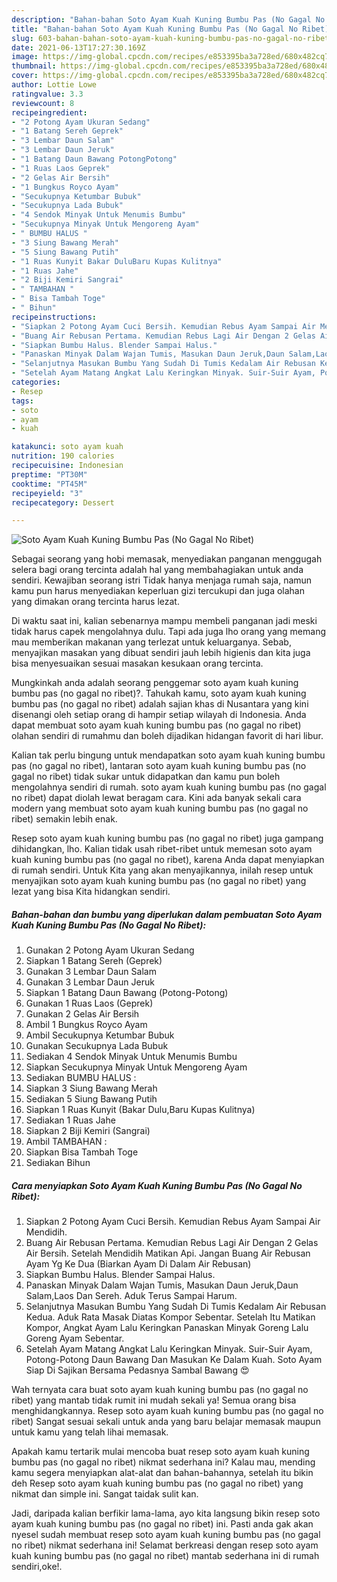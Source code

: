 ```yaml
---
description: "Bahan-bahan Soto Ayam Kuah Kuning Bumbu Pas (No Gagal No Ribet) Sederhana Untuk Jualan"
title: "Bahan-bahan Soto Ayam Kuah Kuning Bumbu Pas (No Gagal No Ribet) Sederhana Untuk Jualan"
slug: 603-bahan-bahan-soto-ayam-kuah-kuning-bumbu-pas-no-gagal-no-ribet-sederhana-untuk-jualan
date: 2021-06-13T17:27:30.169Z
image: https://img-global.cpcdn.com/recipes/e853395ba3a728ed/680x482cq70/soto-ayam-kuah-kuning-bumbu-pas-no-gagal-no-ribet-foto-resep-utama.jpg
thumbnail: https://img-global.cpcdn.com/recipes/e853395ba3a728ed/680x482cq70/soto-ayam-kuah-kuning-bumbu-pas-no-gagal-no-ribet-foto-resep-utama.jpg
cover: https://img-global.cpcdn.com/recipes/e853395ba3a728ed/680x482cq70/soto-ayam-kuah-kuning-bumbu-pas-no-gagal-no-ribet-foto-resep-utama.jpg
author: Lottie Lowe
ratingvalue: 3.3
reviewcount: 8
recipeingredient:
- "2 Potong Ayam Ukuran Sedang"
- "1 Batang Sereh Geprek"
- "3 Lembar Daun Salam"
- "3 Lembar Daun Jeruk"
- "1 Batang Daun Bawang PotongPotong"
- "1 Ruas Laos Geprek"
- "2 Gelas Air Bersih"
- "1 Bungkus Royco Ayam"
- "Secukupnya Ketumbar Bubuk"
- "Secukupnya Lada Bubuk"
- "4 Sendok Minyak Untuk Menumis Bumbu"
- "Secukupnya Minyak Untuk Mengoreng Ayam"
- " BUMBU HALUS "
- "3 Siung Bawang Merah"
- "5 Siung Bawang Putih"
- "1 Ruas Kunyit Bakar DuluBaru Kupas Kulitnya"
- "1 Ruas Jahe"
- "2 Biji Kemiri Sangrai"
- " TAMBAHAN "
- " Bisa Tambah Toge"
- " Bihun"
recipeinstructions:
- "Siapkan 2 Potong Ayam Cuci Bersih. Kemudian Rebus Ayam Sampai Air Mendidih."
- "Buang Air Rebusan Pertama. Kemudian Rebus Lagi Air Dengan 2 Gelas Air Bersih. Setelah Mendidih Matikan Api. Jangan Buang Air Rebusan Ayam Yg Ke Dua (Biarkan Ayam Di Dalam Air Rebusan)"
- "Siapkan Bumbu Halus. Blender Sampai Halus."
- "Panaskan Minyak Dalam Wajan Tumis, Masukan Daun Jeruk,Daun Salam,Laos Dan Sereh. Aduk Terus Sampai Harum."
- "Selanjutnya Masukan Bumbu Yang Sudah Di Tumis Kedalam Air Rebusan Kedua. Aduk Rata Masak Diatas Kompor Sebentar. Setelah Itu Matikan Kompor, Angkat Ayam Lalu Keringkan Panaskan Minyak Goreng Lalu Goreng Ayam Sebentar."
- "Setelah Ayam Matang Angkat Lalu Keringkan Minyak. Suir-Suir Ayam, Potong-Potong Daun Bawang Dan Masukan Ke Dalam Kuah. Soto Ayam Siap Di Sajikan Bersama Pedasnya Sambal Bawang 😍"
categories:
- Resep
tags:
- soto
- ayam
- kuah

katakunci: soto ayam kuah 
nutrition: 190 calories
recipecuisine: Indonesian
preptime: "PT30M"
cooktime: "PT45M"
recipeyield: "3"
recipecategory: Dessert

---
```



![Soto Ayam Kuah Kuning Bumbu Pas (No Gagal No Ribet)](https://img-global.cpcdn.com/recipes/e853395ba3a728ed/680x482cq70/soto-ayam-kuah-kuning-bumbu-pas-no-gagal-no-ribet-foto-resep-utama.jpg)

Sebagai seorang yang hobi memasak, menyediakan panganan menggugah selera bagi orang tercinta adalah hal yang membahagiakan untuk anda sendiri. Kewajiban seorang istri Tidak hanya menjaga rumah saja, namun kamu pun harus menyediakan keperluan gizi tercukupi dan juga olahan yang dimakan orang tercinta harus lezat.

Di waktu  saat ini, kalian sebenarnya mampu membeli panganan jadi meski tidak harus capek mengolahnya dulu. Tapi ada juga lho orang yang memang mau memberikan makanan yang terlezat untuk keluarganya. Sebab, menyajikan masakan yang dibuat sendiri jauh lebih higienis dan kita juga bisa menyesuaikan sesuai masakan kesukaan orang tercinta. 



Mungkinkah anda adalah seorang penggemar soto ayam kuah kuning bumbu pas (no gagal no ribet)?. Tahukah kamu, soto ayam kuah kuning bumbu pas (no gagal no ribet) adalah sajian khas di Nusantara yang kini disenangi oleh setiap orang di hampir setiap wilayah di Indonesia. Anda dapat membuat soto ayam kuah kuning bumbu pas (no gagal no ribet) olahan sendiri di rumahmu dan boleh dijadikan hidangan favorit di hari libur.

Kalian tak perlu bingung untuk mendapatkan soto ayam kuah kuning bumbu pas (no gagal no ribet), lantaran soto ayam kuah kuning bumbu pas (no gagal no ribet) tidak sukar untuk didapatkan dan kamu pun boleh mengolahnya sendiri di rumah. soto ayam kuah kuning bumbu pas (no gagal no ribet) dapat diolah lewat beragam cara. Kini ada banyak sekali cara modern yang membuat soto ayam kuah kuning bumbu pas (no gagal no ribet) semakin lebih enak.

Resep soto ayam kuah kuning bumbu pas (no gagal no ribet) juga gampang dihidangkan, lho. Kalian tidak usah ribet-ribet untuk memesan soto ayam kuah kuning bumbu pas (no gagal no ribet), karena Anda dapat menyiapkan di rumah sendiri. Untuk Kita yang akan menyajikannya, inilah resep untuk menyajikan soto ayam kuah kuning bumbu pas (no gagal no ribet) yang lezat yang bisa Kita hidangkan sendiri.

<!--inarticleads1-->

##### Bahan-bahan dan bumbu yang diperlukan dalam pembuatan Soto Ayam Kuah Kuning Bumbu Pas (No Gagal No Ribet):

1. Gunakan 2 Potong Ayam Ukuran Sedang
1. Siapkan 1 Batang Sereh (Geprek)
1. Gunakan 3 Lembar Daun Salam
1. Gunakan 3 Lembar Daun Jeruk
1. Siapkan 1 Batang Daun Bawang (Potong-Potong)
1. Gunakan 1 Ruas Laos (Geprek)
1. Gunakan 2 Gelas Air Bersih
1. Ambil 1 Bungkus Royco Ayam
1. Ambil Secukupnya Ketumbar Bubuk
1. Gunakan Secukupnya Lada Bubuk
1. Sediakan 4 Sendok Minyak Untuk Menumis Bumbu
1. Siapkan Secukupnya Minyak Untuk Mengoreng Ayam
1. Sediakan  BUMBU HALUS :
1. Siapkan 3 Siung Bawang Merah
1. Sediakan 5 Siung Bawang Putih
1. Siapkan 1 Ruas Kunyit (Bakar Dulu,Baru Kupas Kulitnya)
1. Sediakan 1 Ruas Jahe
1. Siapkan 2 Biji Kemiri (Sangrai)
1. Ambil  TAMBAHAN :
1. Siapkan  Bisa Tambah Toge
1. Sediakan  Bihun




<!--inarticleads2-->

##### Cara menyiapkan Soto Ayam Kuah Kuning Bumbu Pas (No Gagal No Ribet):

1. Siapkan 2 Potong Ayam Cuci Bersih. Kemudian Rebus Ayam Sampai Air Mendidih.
1. Buang Air Rebusan Pertama. Kemudian Rebus Lagi Air Dengan 2 Gelas Air Bersih. Setelah Mendidih Matikan Api. Jangan Buang Air Rebusan Ayam Yg Ke Dua (Biarkan Ayam Di Dalam Air Rebusan)
1. Siapkan Bumbu Halus. Blender Sampai Halus.
1. Panaskan Minyak Dalam Wajan Tumis, Masukan Daun Jeruk,Daun Salam,Laos Dan Sereh. Aduk Terus Sampai Harum.
1. Selanjutnya Masukan Bumbu Yang Sudah Di Tumis Kedalam Air Rebusan Kedua. Aduk Rata Masak Diatas Kompor Sebentar. Setelah Itu Matikan Kompor, Angkat Ayam Lalu Keringkan Panaskan Minyak Goreng Lalu Goreng Ayam Sebentar.
1. Setelah Ayam Matang Angkat Lalu Keringkan Minyak. Suir-Suir Ayam, Potong-Potong Daun Bawang Dan Masukan Ke Dalam Kuah. Soto Ayam Siap Di Sajikan Bersama Pedasnya Sambal Bawang 😍




Wah ternyata cara buat soto ayam kuah kuning bumbu pas (no gagal no ribet) yang mantab tidak rumit ini mudah sekali ya! Semua orang bisa menghidangkannya. Resep soto ayam kuah kuning bumbu pas (no gagal no ribet) Sangat sesuai sekali untuk anda yang baru belajar memasak maupun untuk kamu yang telah lihai memasak.

Apakah kamu tertarik mulai mencoba buat resep soto ayam kuah kuning bumbu pas (no gagal no ribet) nikmat sederhana ini? Kalau mau, mending kamu segera menyiapkan alat-alat dan bahan-bahannya, setelah itu bikin deh Resep soto ayam kuah kuning bumbu pas (no gagal no ribet) yang nikmat dan simple ini. Sangat taidak sulit kan. 

Jadi, daripada kalian berfikir lama-lama, ayo kita langsung bikin resep soto ayam kuah kuning bumbu pas (no gagal no ribet) ini. Pasti anda gak akan nyesel sudah membuat resep soto ayam kuah kuning bumbu pas (no gagal no ribet) nikmat sederhana ini! Selamat berkreasi dengan resep soto ayam kuah kuning bumbu pas (no gagal no ribet) mantab sederhana ini di rumah sendiri,oke!.


